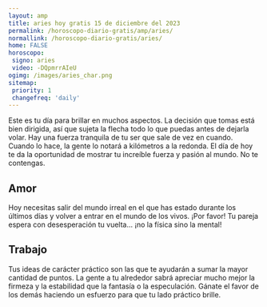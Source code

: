 ```yaml
---
layout: amp
title: aries hoy gratis 15 de diciembre del 2023 
permalink: /horoscopo-diario-gratis/amp/aries/
normallink: /horoscopo-diario-gratis/aries/
home: FALSE
horoscopo:
 signo: aries
 video: -DQpmrrAIeU
ogimg: /images/aries_char.png
sitemap:
 priority: 1
 changefreq: 'daily'
---
```



Este es tu día para brillar en muchos aspectos. La decisión que tomas está bien dirigida, así que sujeta la flecha todo lo que puedas antes de dejarla volar. Hay una fuerza tranquila de tu ser que sale de vez en cuando. Cuando lo hace, la gente lo notará a kilómetros a la redonda. El día de hoy te da la oportunidad de mostrar tu increíble fuerza y pasión al mundo. No te contengas.

## Amor

Hoy necesitas salir del mundo irreal en el que has estado durante los últimos días y volver a entrar en el mundo de los vivos. ¡Por favor! Tu pareja espera con desesperación tu vuelta... ¡no la física sino la mental!

## Trabajo

Tus ideas de carácter práctico son las que te ayudarán a sumar la mayor cantidad de puntos. La gente a tu alrededor sabrá apreciar mucho mejor la firmeza y la estabilidad que la fantasía o la especulación. Gánate el favor de los demás haciendo un esfuerzo para que tu lado práctico brille.